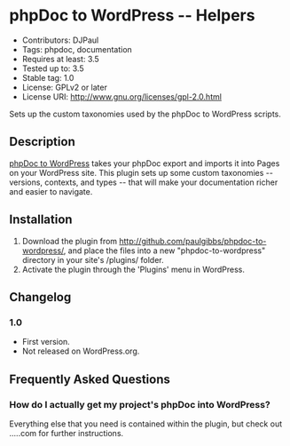 # phpDoc to WordPress -- Helpers
* Contributors: DJPaul
* Tags: phpdoc, documentation
* Requires at least: 3.5
* Tested up to: 3.5
* Stable tag: 1.0
* License: GPLv2 or later
* License URI: http://www.gnu.org/licenses/gpl-2.0.html

Sets up the custom taxonomies used by the phpDoc to WordPress scripts.

## Description
[phpDoc to WordPress](http://github.com/paulgibbs/phpdoc-to-wordpress/) takes your phpDoc export and imports it into Pages on your WordPress site. This plugin sets up some custom taxonomies -- versions, contexts, and types -- that will make your documentation richer and easier to navigate.

## Installation
1. Download the plugin from http://github.com/paulgibbs/phpdoc-to-wordpress/, and place the files into a new "phpdoc-to-wordpress" directory in your site's /plugins/ folder.
1. Activate the plugin through the 'Plugins' menu in WordPress.

## Changelog
### 1.0
* First version.
* Not released on WordPress.org.

## Frequently Asked Questions
### How do I actually get my project's phpDoc into WordPress?
Everything else that you need is contained within the plugin, but check out .....com for further instructions.
